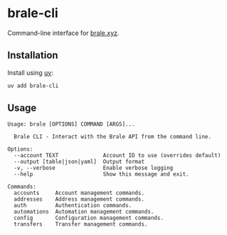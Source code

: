 # brale-cli
Command-line interface for [brale.xyz](https://brale.xyz).

## Installation

Install using [uv](https://docs.astral.sh/uv/):

```bash
uv add brale-cli
```

## Usage

```
Usage: brale [OPTIONS] COMMAND [ARGS]...

  Brale CLI - Interact with the Brale API from the command line.

Options:
  --account TEXT              Account ID to use (overrides default)
  --output [table|json|yaml]  Output format
  -v, --verbose               Enable verbose logging
  --help                      Show this message and exit.

Commands:
  accounts     Account management commands.
  addresses    Address management commands.
  auth         Authentication commands.
  automations  Automation management commands.
  config       Configuration management commands.
  transfers    Transfer management commands.
```
